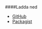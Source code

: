 ####Ladda ned

* [GitHub](https://github.com/canax/anax-flat)
* [Packagist](https://packagist.org/packages/mos/anax-flat)
